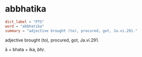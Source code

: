 # abbhatika

``` toml
dict_label = "PTS"
word = "abbhatika"
summary = "adjective brought (to), procured, got, Ja.vi.291."
```

adjective brought (to), procured, got, Ja.vi.291.

ā \+ bhata \+ ika, *bhṛ*.

